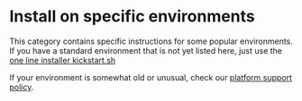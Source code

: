 <!--
title: "Install on specific environments"
description: "Netdata can be installed as a DEB/RPM package, a static binary, a docker container or from source"
custom_edit_url: https://github.com/netdata/netdata/edit/master/packaging/installer/methods/systems.md
sidebar_label: "Install on specific environments"
learn_status: "Published"
learn_rel_path: "Installation/Install on specific environments"
-->

# Install on specific environments

This category contains specific instructions for some popular environments. 
If you have a standard environment that is not yet listed here, just use the 
[one line installer kickstart.sh](https://github.com/netdata/netdata/blob/master/packaging/installer/methods/kickstart.md)

If your environment is somewhat old or unusual, check our 
[platform support policy](https://github.com/netdata/netdata/blob/master/packaging/PLATFORM_SUPPORT.md).

